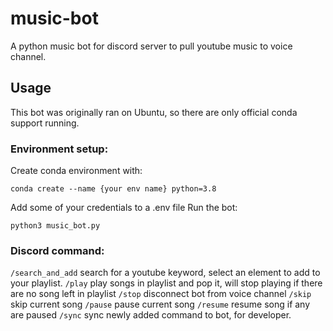 # music-bot
A python music bot for discord server to pull youtube music to voice channel.
## Usage
This bot was originally ran on Ubuntu, so there are only official conda support running.
### Environment setup:
Create conda environment with:
```
conda create --name {your env name} python=3.8
```
Add some of your credentials to a .env file
Run the bot:
```
python3 music_bot.py
```
### Discord command: 
```/search_and_add``` search for a youtube keyword, select an element to add to your playlist.
```/play``` play songs in playlist and pop it, will stop playing if there are no song left in playlist
```/stop``` disconnect bot from voice channel
```/skip``` skip current song
```/pause``` pause current song
```/resume``` resume song if any are paused
```/sync``` sync newly added command to bot, for developer.
